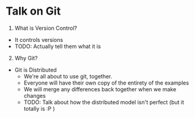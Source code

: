 Talk on Git
===========

1. What is Version Control?
  - It controls versions
  - TODO: Actually tell them what it is

2. Why Git?
  - Git is Distributed
    - We're all about to use git, together.
    - Everyone will have their own copy of the entirety of the examples
    - We will merge any differences back together when we make changes
    - TODO: Talk about how the distributed model isn't perfect (but it totally is :P )
